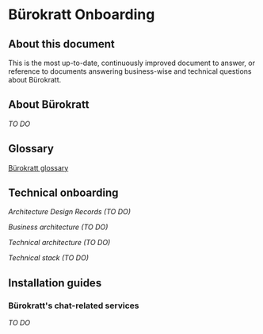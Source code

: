# Bürokratt Onboarding

## About this document
This is the most up-to-date, continuously improved document to answer, or reference to documents answering business-wise and technical questions about Bürokratt.

## About Bürokratt
_TO DO_

## Glossary
[Bürokratt glossary](glossary.md)

## Technical onboarding
_Architecture Design Records (TO DO)_

_Business architecture (TO DO)_

_Technical architecture (TO DO)_

_Technical stack (TO DO)_

## Installation guides
### Bürokratt's chat-related services
_TO DO_
